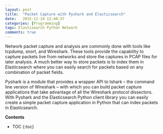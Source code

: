 ```yaml
---
layout: post
title:  "Packet Capture with Pyshark and Elasticsearch"
date:   2015-12-18 12:40:37
categories: [Programming]
tags: Elastisearch Python Network 
comments: true
---
```

Network packet capture and analysis are commonly done with tools like tcpdump, snort, and Wireshark. These tools provide the capability to capture packets live from networks and store the captures in PCAP files for later analysis. A much better way to store packets is to index them in Elasticsearch where you can easily search for packets based on any combination of packet fields.

Pyshark is a module that provides a wrapper API to tshark – the command line version of Wireshark – with which you can build packet capture applications that take advantage of all the Wireshark protocol dissectors. With Pyshark and the Elasticsearch Python client library you can easily create a simple packet capture application in Python that can index packets in Elasticsearch.

<!--more-->

**Contents**
* TOC
{:toc}
